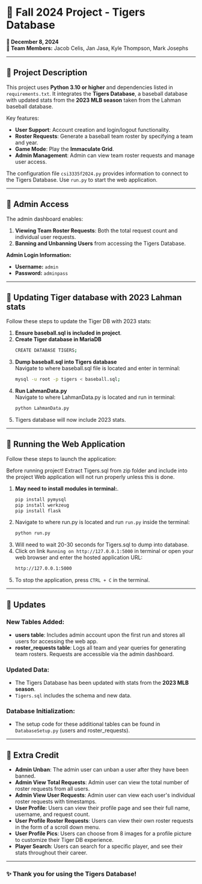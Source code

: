 

# 🐯 Fall 2024 Project - Tigers Database

**📅 December 8, 2024**  
**👥 Team Members:** Jacob Celis, Jan Jasa, Kyle Thompson, Mark Josephs  

---

## 📖 Project Description

This project uses **Python 3.10 or higher** and dependencies listed in `requirements.txt`. It integrates the **Tigers Database**, a baseball database with updated stats from the **2023 MLB season** taken from the Lahman baseball database.

Key features:  
- **User Support**: Account creation and login/logout functionality.  
- **Roster Requests**: Generate a baseball team roster by specifying a team and year.  
- **Game Mode**: Play the **Immaculate Grid**.  
- **Admin Management**: Admin can view team roster requests and manage user access.  

The configuration file `csi3335f2024.py` provides information to connect to the Tigers Database. Use `run.py` to start the web application.

---

## 🔑 Admin Access

The admin dashboard enables:  
1. **Viewing Team Roster Requests**: Both the total request count and individual user requests.
2. **Banning and Unbanning Users** from accessing the Tigers Database.

**Admin Login Information:**  
- **Username:** `admin`  
- **Password:** `adminpass`  

---

## 🔄 Updating Tiger database with 2023 Lahman stats

Follow these steps to update the Tiger DB with 2023 stats:  

1. **Ensure baseball.sql is included in project**.  
2. **Create Tiger database in MariaDB**
   ```bash
   CREATE DATABASE TIGERS;
3. **Dump baseball.sql into Tigers database**<br>
   Navigate to where baseball.sql file is located and enter in terminal:
   ```bash
   mysql -u root -p tigers < baseball.sql;
5. **Run LahmanData.py**<br>
   Navigate to where LahmanData.py is located and run in terminal:
   ```bash
   python LahmanData.py
6. Tigers database will now include 2023 stats.

---

## 🚀 Running the Web Application

Follow these steps to launch the application:  

Before running project!
Extract Tigers.sql from zip folder and include into the project
Web application will not run properly unless this is done.

1. **May need to install modules in terminal:**.
   ```bash
   pip install pymysql
   pip install werkzeug
   pip install flask
2. Navigate to where run.py is located and run `run.py` inside the terminal:  
   ```bash
   python run.py
3. Will need to wait 20-30 seconds for Tigers.sql to dump into database.
4. Click on link `Running on http://127.0.0.1:5000` in terminal or open your web browser and enter the hosted application URL:
   ```bash
   http://127.0.0.1:5000
5. To stop the application, press `CTRL + C` in the terminal.  

---

## 🔄 Updates

### New Tables Added:
- **users table**: Includes admin account upon the first run and stores all users for accessing the web app. 
- **roster_requests table**: Logs all team and year queries for generating team rosters. Requests are accessible via the admin dashboard.  

### Updated Data:
- The Tigers Database has been updated with stats from the **2023 MLB season**.  
- `Tigers.sql` includes the schema and new data.

### Database Initialization:
- The setup code for these additional tables can be found in `DatabaseSetup.py` (users and roster_requests).

---

## 🌟 Extra Credit
- **Admin Unban**: The admin user can unban a user after they have been banned.
- **Admin View Total Requests**: Admin user can view the total number of roster requests from all users.
- **Admin View User Requests**: Admin user can view each user's individual roster requests with timestamps.
- **User Profile**: Users can view their profile page and see their full name, username, and request count.
- **User Profile Roster Requests**: Users can view their own roster requests in the form of a scroll down menu.
- **User Profile Pics**: Users can choose from 8 images for a profile picture to customize their Tiger DB experience.
- **Player Search**: Users can search for a specific player, and see their stats throughout their career.
  
---

### ✨ Thank you for using the Tigers Database!
